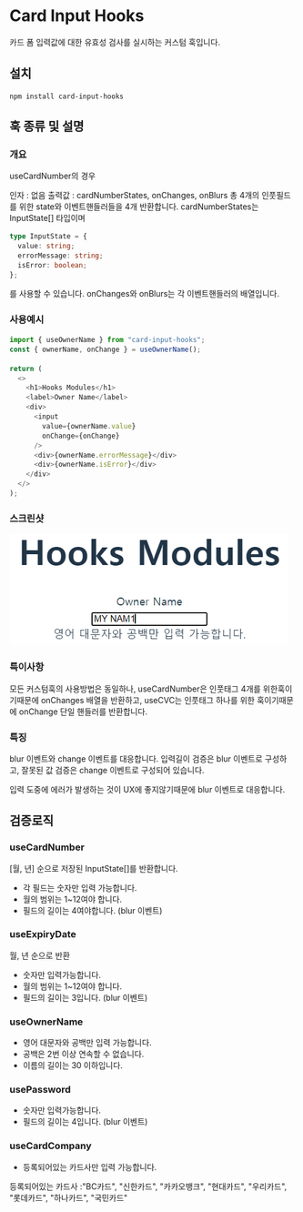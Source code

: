 # Card Input Hooks

카드 폼 입력값에 대한 유효성 검사를 실시하는 커스텀 훅입니다.

## 설치

```
npm install card-input-hooks
```

## 훅 종류 및 설명

### 개요

useCardNumber의 경우

인자 : 없음
출력값 : cardNumberStates, onChanges, onBlurs
총 4개의 인풋필드를 위한 state와 이벤트핸들러들을 4개 반환합니다.
cardNumberStates는 InputState[] 타입이며

```typescript
type InputState = {
  value: string;
  errorMessage: string;
  isError: boolean;
};
```

를 사용할 수 있습니다.
onChanges와 onBlurs는 각 이벤트핸들러의 배열입니다.

### 사용예시

```javascript
import { useOwnerName } from "card-input-hooks";
const { ownerName, onChange } = useOwnerName();

return (
  <>
    <h1>Hooks Modules</h1>
    <label>Owner Name</label>
    <div>
      <input
        value={ownerName.value}
        onChange={onChange}
      />
      <div>{ownerName.errorMessage}</div>
      <div>{ownerName.isError}</div>
    </div>
  </>
);
```

### 스크린샷

![alt text](<스크린샷 2024-05-02 172940.png>)

### 특이사항

모든 커스텀훅의 사용방법은 동일하나,
useCardNumber은 인풋태그 4개를 위한훅이기때문에
onChanges 배열을 반환하고,
useCVC는 인풋태그 하나를 위한 훅이기때문에
onChange 단일 핸들러를 반환합니다.

### 특징

blur 이벤트와 change 이벤트를 대응합니다.
입력길이 검증은 blur 이벤트로 구성하고,
잘못된 값 검증은 change 이벤트로 구성되어 있습니다.

입력 도중에 에러가 발생하는 것이 UX에 좋지않기때문에
blur 이벤트로 대응합니다.

## 검증로직

### useCardNumber

[월, 년] 순으로 저장된 InputState[]를 반환합니다.

- 각 필드는 숫자만 입력 가능합니다.
- 월의 범위는 1~12여야 합니다.
- 필드의 길이는 4여야합니다. (blur 이벤트)

### useExpiryDate

월, 년 순으로 반환

- 숫자만 입력가능합니다.
- 월의 범위는 1~12여야 합니다.
- 필드의 길이는 3입니다. (blur 이벤트)

### useOwnerName

- 영어 대문자와 공백만 입력 가능합니다.
- 공백은 2번 이상 연속할 수 없습니다.
- 이름의 길이는 30 이하입니다.

### usePassword

- 숫자만 입력가능합니다.
- 필드의 길이는 4입니다. (blur 이벤트)

### useCardCompany

- 등록되어있는 카드사만 입력 가능합니다.

등록되어있는 카드사 :"BC카드", "신한카드", "카카오뱅크", "현대카드", "우리카드", "롯데카드", "하나카드", "국민카드"
